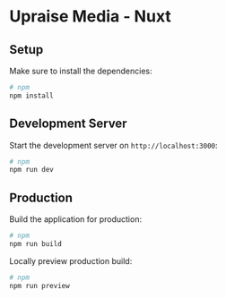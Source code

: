 # Upraise Media - Nuxt

## Setup

Make sure to install the dependencies:

```bash
# npm
npm install
```

## Development Server

Start the development server on `http://localhost:3000`:

```bash
# npm
npm run dev
```

## Production

Build the application for production:

```bash
# npm
npm run build
```

Locally preview production build:

```bash
# npm
npm run preview
```